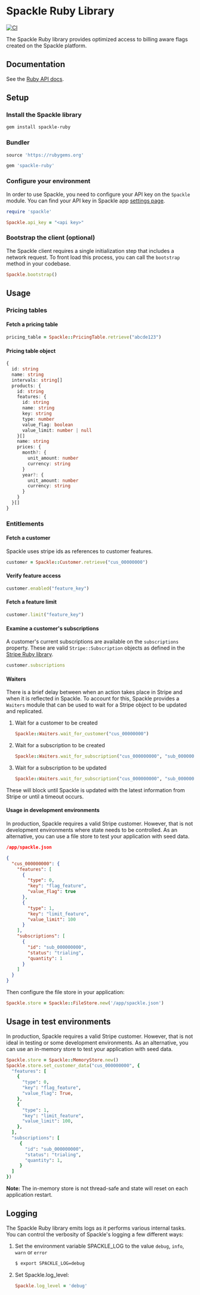 # Spackle Ruby Library

[![CI](https://github.com/spackleso/spackle-ruby/actions/workflows/test.yml/badge.svg)](https://github.com/spackleso/spackle-ruby/actions/workflows/test.yml)

The Spackle Ruby library provides optimized access to billing aware flags created on the Spackle platform.

## Documentation

See the [Ruby API docs](https://docs.spackle.so/ruby).

## Setup

### Install the Spackle library

```sh
gem install spackle-ruby
```

### Bundler

```ruby
source 'https://rubygems.org'

gem 'spackle-ruby'
```

### Configure your environment
In order to use Spackle, you need to configure your API key on the `Spackle` module. You can find your API key in Spackle app [settings page](https://dashboard.stripe.com/settings/apps/so.spackle.stripe).

```ruby
require 'spackle'

Spackle.api_key = "<api key>"
```

### Bootstrap the client (optional)

The Spackle client requires a single initialization step that includes a network request. To front load this process, you can call the `bootstrap` method in your codebase.

```ruby
Spackle.bootstrap()
```

## Usage

### Pricing tables

#### Fetch a pricing table

```ruby
pricing_table = Spackle::PricingTable.retrieve("abcde123")
```

#### Pricing table object
```ts
{
  id: string
  name: string
  intervals: string[]
  products: {
    id: string
    features: {
      id: string
      name: string
      key: string
      type: number
      value_flag: boolean
      value_limit: number | null
    }[]
    name: string
    prices: {
      month?: {
        unit_amount: number
        currency: string
      }
      year?: {
        unit_amount: number
        currency: string
      }
    }
  }[]
}
```

### Entitlements

#### Fetch a customer

Spackle uses stripe ids as references to customer features.

```ruby
customer = Spackle::Customer.retrieve("cus_00000000")
```

#### Verify feature access

```ruby
customer.enabled("feature_key")
```

#### Fetch a feature limit

```ruby
customer.limit("feature_key")
```

#### Examine a customer's subscriptions

A customer's current subscriptions are available on the `subscriptions` property. These are valid `Stripe::Subscription` objects as defined in the [Stripe Ruby library](https://stripe.com/docs/api/subscriptions/object?lang=ruby).

```ruby
customer.subscriptions
```

#### Waiters

There is a brief delay between when an action takes place in Stripe and when it is reflected in Spackle. To account for this, Spackle provides a `Waiters` module that can be used to wait for a Stripe object to be updated and replicated.

1. Wait for a customer to be created
   ```ruby
   Spackle::Waiters.wait_for_customer("cus_00000000")
   ```
2. Wait for a subscription to be created
   ```ruby
   Spackle::Waiters.wait_for_subscription("cus_000000000", "sub_00000000")
   ```
3. Wait for a subscription to be updated
   ```ruby
   Spackle::Waiters.wait_for_subscription("cus_000000000", "sub_00000000", status: "active")
   ```

These will block until Spackle is updated with the latest information from Stripe or until a timeout occurs.

#### Usage in development environments
In production, Spackle requires a valid Stripe customer. However, that is not development environments where state needs to be controlled. As an alternative, you can use a file store to test your application with seed data.

```json
/app/spackle.json

{
  "cus_000000000": {
    "features": [
      {
        "type": 0,
        "key": "flag_feature",
        "value_flag": true
      },
      {
        "type": 1,
        "key": "limit_feature",
        "value_limit": 100
      }
    ],
    "subscriptions": [
      {
        "id": "sub_000000000",
        "status": "trialing",
        "quantity": 1
      }
    ]
  }
}
```

Then configure the file store in your application:

```ruby
Spackle.store = Spackle::FileStore.new('/app/spackle.json')
```

## Usage in test environments

In production, Spackle requires a valid Stripe customer. However, that is not ideal in testing or some development environments. As an alternative, you can use an in-memory store to test your application with seed data.

```ruby
Spackle.store = Spackle::MemoryStore.new()
Spackle.store.set_customer_data("cus_000000000", {
  "features": [
    {
      "type": 0,
      "key": "flag_feature",
      "value_flag": True,
    },
    {
      "type": 1,
      "key": "limit_feature",
      "value_limit": 100,
    },
  ],
  "subscriptions": [
     {
       "id": "sub_000000000",
       "status": "trialing",
       "quantity": 1,
     }
  ]
})
```

**Note:** The in-memory store is not thread-safe and state will reset on each application restart.

## Logging
The Spackle Ruby library emits logs as it performs various internal tasks. You can control the verbosity of Spackle's logging a few different ways:

1. Set the environment variable SPACKLE_LOG to the value `debug`, `info`, `warn` or `error`

   ```sh
   $ export SPACKLE_LOG=debug
   ```

2. Set Spackle.log_level:

   ```ruby
   Spackle.log_level = 'debug'
   ```
